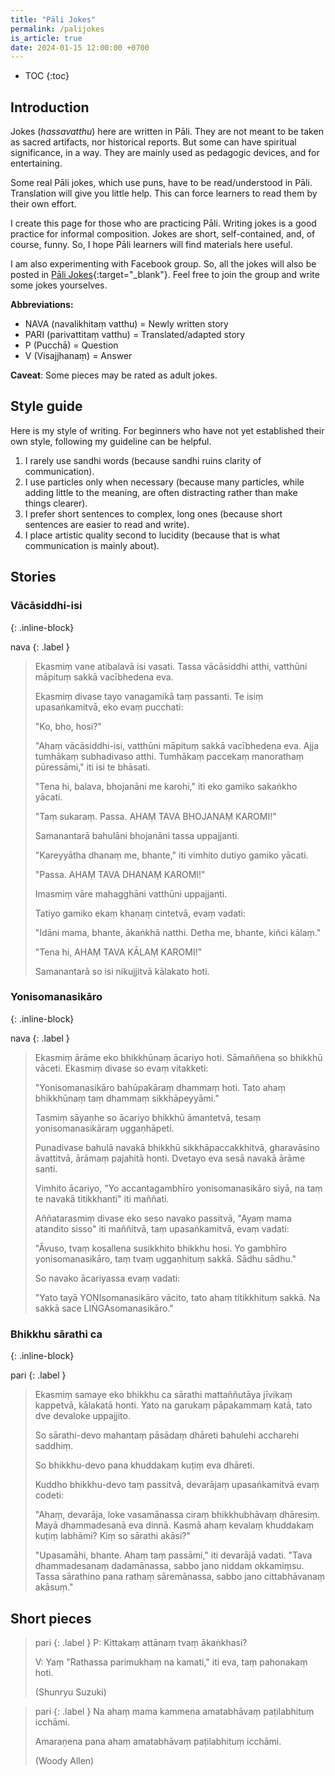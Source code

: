 ```yaml
---
title: "Pāli Jokes"
permalink: /palijokes
is_article: true
date: 2024-01-15 12:00:00 +0700
---
```


- TOC
{:toc}

## Introduction

Jokes (*hassavatthu*) here are written in Pāli. They are not meant to be taken as sacred artifacts, nor historical reports. But some can have spiritual significance, in a way. They are mainly used as pedagogic devices, and for entertaining.

Some real Pāli jokes, which use puns, have to be read/understood in Pāli. Translation will give you little help. This can force learners to read them by their own effort.

I create this page for those who are practicing Pāli. Writing jokes is a good practice for informal composition. Jokes are short, self-contained, and, of course, funny. So, I hope Pāli learners will find materials here useful.

I am also experimenting with Facebook group. So, all the jokes will also be posted in [Pāli Jokes](https://web.facebook.com/groups/palijokes){:target="\_blank"}. Feel free to join the group and write some jokes yourselves.

**Abbreviations:**
- NAVA (navalikhitaṃ vatthu) = Newly written story
- PARI (parivattitaṃ vatthu) = Translated/adapted story
- P (Pucchā) = Question
- V (Visajjhanaṃ) = Answer

**Caveat**: Some pieces may be rated as adult jokes.

## Style guide

Here is my style of writing. For beginners who have not yet established their own style, following my guideline can be helpful.

1. I rarely use sandhi words (because sandhi ruins clarity of communication).
2. I use particles only when necessary (because many particles, while adding little to the meaning, are often distracting rather than make things clearer). 
3. I prefer short sentences to complex, long ones (because short sentences are easier to read and write).
4. I place artistic quality second to lucidity (because that is what communication is mainly about).

## Stories

### Vācāsiddhi-isi
{: .inline-block}

nava
{: .label }

> Ekasmiṃ vane atibalavā isi vasati. Tassa vācāsiddhi atthi, vatthūni māpituṃ sakkā vacībhedena eva.  
> 
> Ekasmiṃ divase tayo vanagamikā taṃ passanti. Te isiṃ upasaṅkamitvā, eko evaṃ pucchati:
> 
> "Ko, bho, hosi?"
> 
> "Ahaṃ vācāsiddhi-isi, vatthūni māpituṃ sakkā vacībhedena eva. Ajja tumhākaṃ subhadivaso atthi. Tumhākaṃ paccekaṃ manorathaṃ pūressāmi," iti isi te bhāsati.
> 
> "Tena hi, balava, bhojanāni me karohi," iti eko gamiko sakaṅkho yācati.
> 
> "Taṃ sukaraṃ. Passa. AHAṂ TAVA BHOJANAṂ KAROMI!"
> 
> Samanantarā bahulāni bhojanāni tassa uppajjanti.
> 
> "Kareyyātha dhanaṃ me, bhante," iti vimhito dutiyo gamiko yācati.
> 
> "Passa. AHAṂ TAVA DHANAṂ KAROMI!"
> 
> Imasmiṃ vāre mahagghāni vatthūni uppajjanti.
> 
> Tatiyo gamiko ekaṃ khaṇaṃ cintetvā, evaṃ vadati:
> 
> "Idāni mama, bhante, ākaṅkhā natthi. Detha me, bhante, kiñci kālaṃ."
> 
> "Tena hi, AHAṂ TAVA KĀLAṂ KAROMI!"
> 
> Samanantarā so isi nikujjitvā kālakato hoti.

### Yonisomanasikāro
{: .inline-block}

nava
{: .label }

> Ekasmiṃ ārāme eko bhikkhūnaṃ ācariyo hoti. Sāmaññena so bhikkhū vāceti. Ekasmiṃ divase so evaṃ vitakketi:
> 
> "Yonisomanasikāro bahūpakāraṃ dhammaṃ hoti. Tato ahaṃ bhikkhūnaṃ taṃ dhammaṃ sikkhāpeyyāmi."
> 
> Tasmiṃ sāyaṇhe so ācariyo bhikkhū āmantetvā, tesaṃ yonisomanasikāraṃ uggaṇhāpeti.
> 
> Punadivase bahulā navakā bhikkhū sikkhāpaccakkhitvā, gharavāsino āvattitvā, ārāmaṃ pajahitā honti. Dvetayo eva sesā navakā ārāme santi.
> 
> Vimhito ācariyo, "Yo accantagambhīro yonisomanasikāro siyā, na taṃ te navakā titikkhanti" iti maññati.
> 
> Aññatarasmiṃ divase eko seso navako passitvā, "Ayaṃ mama atandito sisso" iti maññitvā, taṃ upasaṅkamitvā, evaṃ vadati:
> 
> "Āvuso, tvaṃ kosallena susikkhito bhikkhu hosi. Yo gambhīro yonisomanasikāro, taṃ tvaṃ uggaṇhituṃ sakkā. Sādhu sādhu."
> 
> So navako ācariyassa evaṃ vadati:
> 
> "Yato tayā YONIsomanasikāro vācito, tato ahaṃ titikkhituṃ sakkā. Na sakkā sace LIṄGAsomanasikāro."

### Bhikkhu sārathi ca
{: .inline-block}

pari
{: .label }

> Ekasmiṃ samaye eko bhikkhu ca sārathi mattaññutāya jīvikaṃ kappetvā, kālakatā honti. Yato na garukaṃ pāpakammaṃ katā, tato dve devaloke uppajjito.
> 
> So sārathi-devo mahantaṃ pāsādaṃ dhāreti bahulehi accharehi saddhiṃ.
> 
> So bhikkhu-devo pana khuddakaṃ kuṭiṃ eva dhāreti.
> 
> Kuddho bhikkhu-devo taṃ passitvā, devarājaṃ upasaṅkamitvā evaṃ codeti:
> 
> "Ahaṃ, devarāja, loke vasamānassa ciraṃ bhikkhubhāvaṃ dhāresiṃ. Mayā dhammadesanā eva dinnā. Kasmā ahaṃ kevalaṃ khuddakaṃ kuṭiṃ labhāmi? Kiṃ so sārathi akāsi?"
> 
> "Upasamāhi, bhante. Ahaṃ taṃ passāmi," iti devarājā vadati. "Tava dhammadesanaṃ dadamānassa, sabbo jano niddam okkamiṃsu. Tassa sārathino pana rathaṃ sāremānassa, sabbo jano cittabhāvanaṃ akāsuṃ."

## Short pieces

> pari
> {: .label }
> P: Kittakaṃ attānaṃ tvaṃ ākaṅkhasi?
> 
> V: Yaṃ "Rathassa parimukhaṃ na kamati," iti eva, taṃ pahonakaṃ hoti.
> 
> (Shunryu Suzuki)

> pari
> {: .label }
> Na ahaṃ mama kammena amatabhāvaṃ paṭilabhituṃ icchāmi.
> 
> Amaraṇena pana ahaṃ amatabhāvaṃ paṭilabhituṃ icchāmi.
> 
> (Woody Allen)

